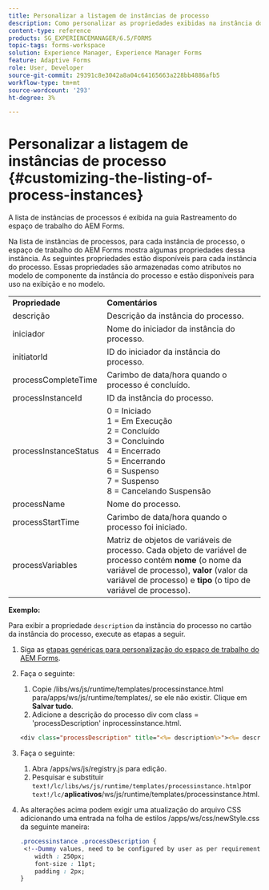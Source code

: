 ```yaml
---
title: Personalizar a listagem de instâncias de processo
description: Como personalizar as propriedades exibidas na instância do processo no AEM Forms workspace.
content-type: reference
products: SG_EXPERIENCEMANAGER/6.5/FORMS
topic-tags: forms-workspace
solution: Experience Manager, Experience Manager Forms
feature: Adaptive Forms
role: User, Developer
source-git-commit: 29391c8e3042a8a04c64165663a228bb4886afb5
workflow-type: tm+mt
source-wordcount: '293'
ht-degree: 3%

---
```


# Personalizar a listagem de instâncias de processo {#customizing-the-listing-of-process-instances}

A lista de instâncias de processos é exibida na guia Rastreamento do espaço de trabalho do AEM Forms.

Na lista de instâncias de processos, para cada instância de processo, o espaço de trabalho do AEM Forms mostra algumas propriedades dessa instância. As seguintes propriedades estão disponíveis para cada instância do processo. Essas propriedades são armazenadas como atributos no modelo de componente da instância do processo e estão disponíveis para uso na exibição e no modelo.

<table>
 <tbody>
  <tr>
   <td><strong>Propriedade</strong></td>
   <td><strong>Comentários</strong></td>
  </tr>
  <tr>
   <td>descrição</td>
   <td>Descrição da instância do processo.</td>
  </tr>
  <tr>
   <td>iniciador</td>
   <td>Nome do iniciador da instância do processo.</td>
  </tr>
  <tr>
   <td>initiatorId</td>
   <td>ID do iniciador da instância do processo.</td>
  </tr>
  <tr>
   <td>processCompleteTime</td>
   <td>Carimbo de data/hora quando o processo é concluído.</td>
  </tr>
  <tr>
   <td>processInstanceId</td>
   <td>ID da instância do processo.</td>
  </tr>
  <tr>
   <td>processInstanceStatus</td>
   <td>0 = Iniciado<br /> 1 = Em Execução<br /> 2 = Concluído<br /> 3 = Concluindo<br /> 4 = Encerrado<br /> 5 = Encerrando<br /> 6 = Suspenso<br /> 7 = Suspenso<br /> 8 = Cancelando Suspensão</td>
  </tr>
  <tr>
   <td>processName</td>
   <td>Nome do processo.</td>
  </tr>
  <tr>
   <td>processStartTime</td>
   <td>Carimbo de data/hora quando o processo foi iniciado.</td>
  </tr>
  <tr>
   <td>processVariables</td>
   <td>Matriz de objetos de variáveis de processo. Cada objeto de variável de processo contém <strong>nome</strong> (o nome da variável de processo), <strong>valor</strong> (valor da variável de processo) e<strong> tipo</strong> (o tipo de variável de processo).</td>
  </tr>
 </tbody>
</table>

**Exemplo:**

Para exibir a propriedade `description` da instância do processo no cartão da instância do processo, execute as etapas a seguir.

1. Siga as [etapas genéricas para personalização do espaço de trabalho do AEM Forms](/help/forms/using/generic-steps-html-workspace-customization.md).
1. Faça o seguinte:

   1. Copie /libs/ws/js/runtime/templates/processinstance.html para/apps/ws/js/runtime/templates/, se ele não existir. Clique em **Salvar tudo**.
   1. Adicione a descrição do processo div com class = &#39;processDescription&#39; inprocessinstance.html.

   ```jsp
   <div class="processDescription" title="<%= description%>"><%= description%></div>
   ```

1. Faça o seguinte:

   1. Abra /apps/ws/js/registry.js para edição.
   1. Pesquisar e substituir `text!/lc/libs/ws/js/runtime/templates/processinstance.html`por `text!/lc/`**aplicativos**/ws/js/runtime/templates/processinstance.html.

1. As alterações acima podem exigir uma atualização do arquivo CSS adicionando uma entrada na folha de estilos /apps/ws/css/newStyle.css da seguinte maneira:

   ```css
   .processinstance .processDescription {
    <!--Dummy values, need to be configured by user as per requirement and user can add or delete any property depending upon requirement-->
       width : 250px;
       font-size : 11pt;
       padding : 2px;
   }
   ```
